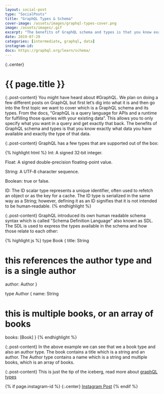 ```yaml
---
layout: social-post
type: "SocialPosts"
title: "GraphQL Types & Schema"
cover-image: /assets/images/graphql-types-cover.png
image: /assets/images/.gif
excerpt: "The benefits of GraphQL schema and types is that you know exactly what data you have available and exactly the type of that data..."
date: 2019-07-29
categories: [intermediate, graphql, data]
instagram-id:
docs: https://graphql.org/learn/schema/
---
```

{:.center}
# {{ page.title }}

{:.post-content}
You might have heard about #GraphQL. We plan on doing a few different posts on
GraphQL but first let’s dig into what it is and then go into the first topic
we want to cover which is a GraphQL schema and its types. From the docs,
“GraphQL is a query language for APIs and a runtime for fulfilling those queries
with your existing data”. This allows you to only specify what you want in a query
and get exactly that back. The benefits of GraphQL schema and types is that you
know exactly what data you have available and exactly the type of that data.

{:.post-content}
GraphQL has a few types that are supported out of the box:

{% highlight html %}
Int:      A signed 32‐bit integer.

Float:    A signed double-precision floating-point value.

String:   A UTF‐8 character sequence.

Boolean:  true or false.

ID:       The ID scalar type represents a unique identifier, often used to
          refetch an object or as the key for a cache. The ID type is serialized
          in the same way as a String; however, defining it as an ID signifies
          that it is not intended to be human‐readable.
{% endhighlight %}

{:.post-content}
GraphQL introduced its own human readable schema syntax which is called "Schema Definition Language"
also known as SDL. The SDL is used to express the types available in the schema
and how those relate to each other:

{% highlight js %}
type Book {
  title: String
  # this references the author type and is a single author
  author: Author
}

type Author {
  name: String
  # this is multiple books, or an array of books
  books: [Book]
}
{% endhighlight %}

{:.post-content}
In the above example we can see that we a book type and also an author type. The book
contains a title which is a string and an author. The Author type contains a name
which is a string and multiple books, which is an array of books.

{:.post-content}
This is just the tip of the iceberg, read more about <a href="{{page.docs}}" target="_blank">graphQL types</a>

{% if page.instagram-id %}
{:.center}
<a class="insta-link" href="https://www.instagram.com/p/{{page.instagram-id}}" target="_blank">Instagram Post</a>
{% endif %}
